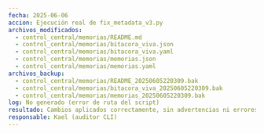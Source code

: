 ```yaml
---
fecha: 2025-06-06
accion: Ejecución real de fix_metadata_v3.py
archivos_modificados:
  - control_central/memorias/README.md
  - control_central/memorias/bitacora_viva.json
  - control_central/memorias/bitacora_viva.yaml
  - control_central/memorias/memorias.json
  - control_central/memorias/memorias.yaml
archivos_backup:
  - control_central/memorias/README_20250605220309.bak
  - control_central/memorias/bitacora_viva_20250605220309.bak
  - control_central/memorias/memorias_20250605220309.bak
log: No generado (error de ruta del script)
resultado: Cambios aplicados correctamente, sin advertencias ni errores. Backups automáticos creados.
responsable: Kael (auditor CLI)
---
```

